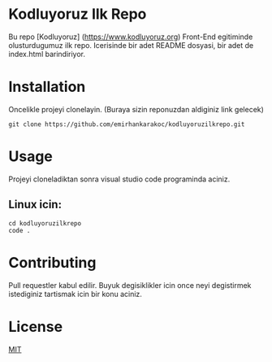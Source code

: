 # Kodluyoruz Ilk Repo

Bu repo [Kodluyoruz] (https://www.kodluyoruz.org) Front-End egitiminde olusturdugumuz ilk repo. Icerisinde bir adet README dosyasi, bir adet de index.html barindiriyor.



# Installation

Oncelikle projeyi clonelayin. (Buraya sizin reponuzdan aldiginiz link gelecek)

```
git clone https://github.com/emirhankarakoc/kodluyoruzilkrepo.git
```

# Usage

Projeyi cloneladiktan sonra visual studio code programinda aciniz.

## Linux icin:

```
cd kodluyoruzilkrepo
code .
```

# Contributing

Pull requestler kabul edilir. Buyuk degisiklikler icin once neyi degistirmek istediginiz tartismak icin bir konu aciniz.

# License

[MIT](https://opensource.org/licenses/MIT)
